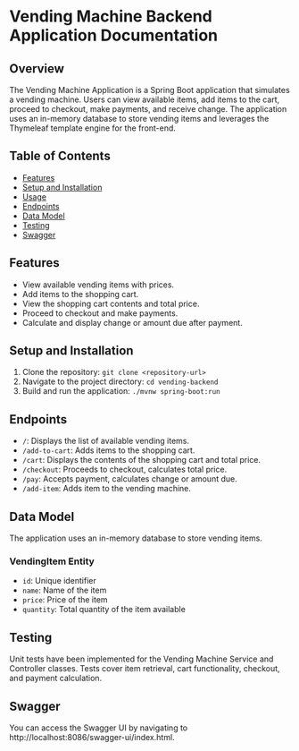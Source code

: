 # Vending Machine Backend Application Documentation

## Overview

The Vending Machine Application is a Spring Boot application that simulates a vending machine. Users can view available items, add items to the cart, proceed to checkout, make payments, and receive change. The application uses an in-memory database to store vending items and leverages the Thymeleaf template engine for the front-end.

## Table of Contents

- [Features](#features)
- [Setup and Installation](#setup-and-installation)
- [Usage](#usage)
- [Endpoints](#endpoints)
- [Data Model](#data-model)
- [Testing](#testing)
- [Swagger](#swagger)

## Features

- View available vending items with prices.
- Add items to the shopping cart.
- View the shopping cart contents and total price.
- Proceed to checkout and make payments.
- Calculate and display change or amount due after payment.

## Setup and Installation

1. Clone the repository: `git clone <repository-url>`
2. Navigate to the project directory: `cd vending-backend`
3. Build and run the application: `./mvnw spring-boot:run`

## Endpoints

- `/`: Displays the list of available vending items.
- `/add-to-cart`: Adds items to the shopping cart.
- `/cart`: Displays the contents of the shopping cart and total price.
- `/checkout`: Proceeds to checkout, calculates total price.
- `/pay`: Accepts payment, calculates change or amount due.
- `/add-item`: Adds item to the vending machine.

## Data Model

The application uses an in-memory database to store vending items.

### VendingItem Entity

- `id`: Unique identifier
- `name`: Name of the item
- `price`: Price of the item
- `quantity`: Total quantity of the item available

## Testing

Unit tests have been implemented for the Vending Machine Service and Controller classes. Tests cover item retrieval, cart functionality, checkout, and payment calculation.

## Swagger

You can access the Swagger UI by navigating to http://localhost:8086/swagger-ui/index.html. 

